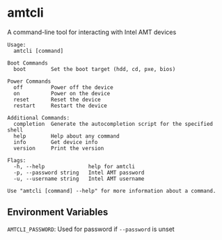 # amtcli

A command-line tool for interacting with Intel AMT devices

```
Usage:
  amtcli [command]

Boot Commands
  boot        Set the boot target (hdd, cd, pxe, bios)

Power Commands
  off         Power off the device
  on          Power on the device
  reset       Reset the device
  restart     Restart the device

Additional Commands:
  completion  Generate the autocompletion script for the specified shell
  help        Help about any command
  info        Get device info
  version     Print the version

Flags:
  -h, --help              help for amtcli
  -p, --password string   Intel AMT password
  -u, --username string   Intel AMT username

Use "amtcli [command] --help" for more information about a command.
```

## Environment Variables

`AMTCLI_PASSWORD`: Used for password if `--password` is unset
